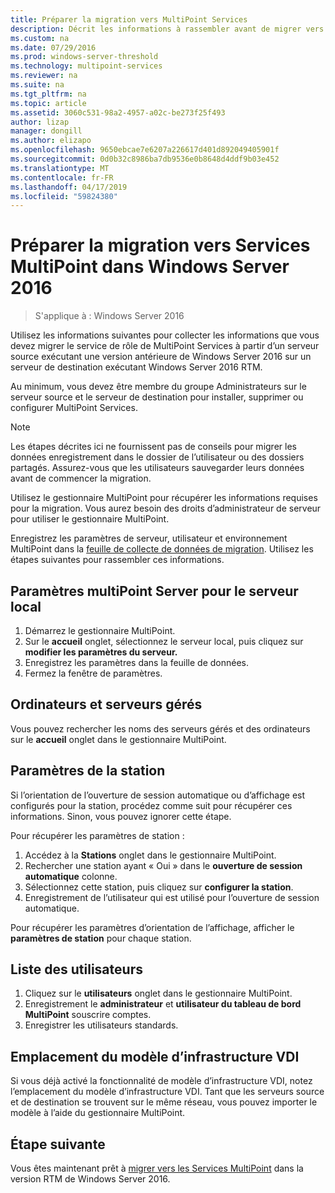 ```yaml
---
title: Préparer la migration vers MultiPoint Services
description: Décrit les informations à rassembler avant de migrer vers les Services MultiPoint dans Windows Server 2016
ms.custom: na
ms.date: 07/29/2016
ms.prod: windows-server-threshold
ms.technology: multipoint-services
ms.reviewer: na
ms.suite: na
ms.tgt_pltfrm: na
ms.topic: article
ms.assetid: 3060c531-98a2-4957-a02c-be273f25f493
author: lizap
manager: dongill
ms.author: elizapo
ms.openlocfilehash: 9650ebcae7e6207a226617d401d892049405901f
ms.sourcegitcommit: 0d0b32c8986ba7db9536e0b8648d4ddf9b03e452
ms.translationtype: MT
ms.contentlocale: fr-FR
ms.lasthandoff: 04/17/2019
ms.locfileid: "59824380"
---
```

# <a name="prepare-to-migrate-to-multipoint-services-in-windows-server-2016"></a>Préparer la migration vers Services MultiPoint dans Windows Server 2016

>S'applique à : Windows Server 2016

Utilisez les informations suivantes pour collecter les informations que vous devez migrer le service de rôle de MultiPoint Services à partir d’un serveur source exécutant une version antérieure de Windows Server 2016 sur un serveur de destination exécutant Windows Server 2016 RTM.

Au minimum, vous devez être membre du groupe Administrateurs sur le serveur source et le serveur de destination pour installer, supprimer ou configurer MultiPoint Services.

>[!NOTE]
> Les étapes décrites ici ne fournissent pas de conseils pour migrer les données enregistrement dans le dossier de l’utilisateur ou des dossiers partagés. Assurez-vous que les utilisateurs sauvegarder leurs données avant de commencer la migration.

Utilisez le gestionnaire MultiPoint pour récupérer les informations requises pour la migration. Vous aurez besoin des droits d’administrateur de serveur pour utiliser le gestionnaire MultiPoint.

Enregistrez les paramètres de serveur, utilisateur et environnement MultiPoint dans la [feuille de collecte de données de migration](multipoint-services-migration-worksheet.md). Utilisez les étapes suivantes pour rassembler ces informations.

## <a name="multipoint-server-settings-for-the-local-server"></a>Paramètres multiPoint Server pour le serveur local
1. Démarrez le gestionnaire MultiPoint.
2. Sur le **accueil** onglet, sélectionnez le serveur local, puis cliquez sur **modifier les paramètres du serveur.**
3. Enregistrez les paramètres dans la feuille de données.
4. Fermez la fenêtre de paramètres.

## <a name="managed-servers-and-computers"></a>Ordinateurs et serveurs gérés

Vous pouvez rechercher les noms des serveurs gérés et des ordinateurs sur le **accueil** onglet dans le gestionnaire MultiPoint.

## <a name="station-settings"></a>Paramètres de la station
Si l’orientation de l’ouverture de session automatique ou d’affichage est configurés pour la station, procédez comme suit pour récupérer ces informations. Sinon, vous pouvez ignorer cette étape.

Pour récupérer les paramètres de station :

1. Accédez à la **Stations** onglet dans le gestionnaire MultiPoint.
2. Rechercher une station ayant « Oui » dans le **ouverture de session automatique** colonne.
3. Sélectionnez cette station, puis cliquez sur **configurer la station**.
4. Enregistrement de l’utilisateur qui est utilisé pour l’ouverture de session automatique.

Pour récupérer les paramètres d’orientation de l’affichage, afficher le **paramètres de station** pour chaque station.

## <a name="list-of-users"></a>Liste des utilisateurs
1. Cliquez sur le **utilisateurs** onglet dans le gestionnaire MultiPoint.
2. Enregistrement le **administrateur** et **utilisateur du tableau de bord MultiPoint** souscrire comptes.
3. Enregistrer les utilisateurs standards.

## <a name="vdi-template-location"></a>Emplacement du modèle d’infrastructure VDI
 Si vous déjà activé la fonctionnalité de modèle d’infrastructure VDI, notez l’emplacement du modèle d’infrastructure VDI. Tant que les serveurs source et de destination se trouvent sur le même réseau, vous pouvez importer le modèle à l’aide du gestionnaire MultiPoint.
 
## <a name="next-step"></a>Étape suivante
Vous êtes maintenant prêt à [migrer vers les Services MultiPoint](multipoint-services-migration-steps.md) dans la version RTM de Windows Server 2016.